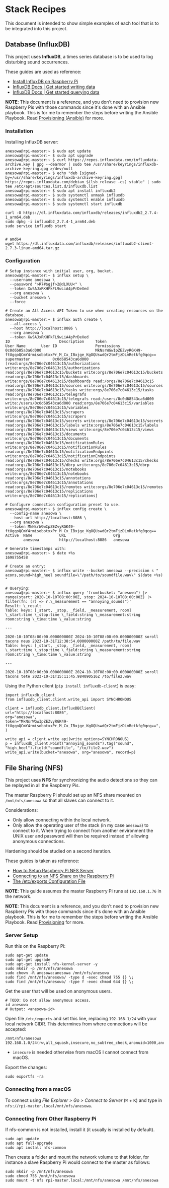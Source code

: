 # Stack Recipes

This document is intended to show simple examples of each tool that is to be integrated
into this project.

## Database (InfluxDB)

This project uses **InfluxDB**, a times series database is to be used to log disturbing
sound occurrences.

These guides are used as reference:

- [Install InfluxDB on Raspberry Pi](https://docs.influxdata.com/influxdb/v2/install/?t=Raspberry+Pi)
- [InfluxDB Docs | Get started writing data](https://docs.influxdata.com/influxdb/v2/get-started/write)
- [InfluxDB Docs | Get started querying data](https://docs.influxdata.com/influxdb/v2/get-started/query)

**NOTE**: This document is a reference, and you don't need to provision new Raspberry
Pis with those commands since it's done with an Ansible playbook. This is for me to
remember the steps before writing the Ansible Playbook. Read
[Provisioning (Ansible)](#provisioning-ansible) for more.

### Installation

Installing InfluxDB server:

```
anesowa@rpi-master:~ $ uudo apt update
anesowa@rpi-master:~ $ sudo apt upgrade
anesowa@rpi-master:~ $ curl https://repos.influxdata.com/influxdata-archive.key | gpg --dearmor | sudo tee /usr/share/keyrings/influxdb-archive-keyring.gpg >/dev/null
anesowa@rpi-master:~ $ echo "deb [signed-by=/usr/share/keyrings/influxdb-archive-keyring.gpg] https://repos.influxdata.com/debian $(lsb_release -cs) stable" | sudo tee /etc/apt/sources.list.d/influxdb.list
anesowa@rpi-master:~ $ sudo apt install influxdb2
anesowa@rpi-master:~ $ sudo systemctl unmask influxdb
anesowa@rpi-master:~ $ sudo systemctl enable influxdb
anesowa@rpi-master:~ $ sudo systemctl start influxdb
```

```
curl -O https://dl.influxdata.com/influxdb/releases/influxdb2_2.7.4-1_arm64.deb
sudo dpkg -i influxdb2_2.7.4-1_arm64.deb
sudo service influxdb start


```

```
# amd64
wget https://dl.influxdata.com/influxdb/releases/influxdb2-client-2.7.3-linux-amd64.tar.gz
```

### Configuration

```
# Setup instance with initial user, org, bucket.
anesowa@rpi-master:~ $ influx setup \
  --username anesowa \
  --password ">R7#$gjf>2@dLXUU<" \
  --token XwSAJxRKHFkFL9wLiA4pPrDeXed
  --org anesowa \
  --bucket anesowa \
  --force

# Create an All Access API Token to use when creating resources on the database.
anesowa@rpi-master:~ $ influx auth create \
  --all-access \
  --host http://localhost:8086 \
  --org anesowa \
  --token XwSAJxRKHFkFL9wLiA4pPrDeXed
ID                      Description     Token                                                                                           User Name       User ID                 Permissions
0c0d6b05a3a6d000                        MkNsrWGwIpZEZvyRGK49-ftUgqoQCmY4rmisobotxxPr_M_Cx_IBxjge_KgOQUswdQr2tmFjzDLmRetkfg0qcg==        supermaster          0c0d68543ca6d000        [read:orgs/8e706e7c04613c15/authorizations write:orgs/8e706e7c04613c15/authorizations read:orgs/8e706e7c04613c15/buckets write:orgs/8e706e7c04613c15/buckets read:orgs/8e706e7c04613c15/dashboards write:orgs/8e706e7c04613c15/dashboards read:/orgs/8e706e7c04613c15 read:orgs/8e706e7c04613c15/sources write:orgs/8e706e7c04613c15/sources read:orgs/8e706e7c04613c15/tasks write:orgs/8e706e7c04613c15/tasks read:orgs/8e706e7c04613c15/telegrafs write:orgs/8e706e7c04613c15/telegrafs read:/users/0c0d68543ca6d000 write:/users/0c0d68543ca6d000 read:orgs/8e706e7c04613c15/variables write:orgs/8e706e7c04613c15/variables read:orgs/8e706e7c04613c15/scrapers write:orgs/8e706e7c04613c15/scrapers read:orgs/8e706e7c04613c15/secrets write:orgs/8e706e7c04613c15/secrets read:orgs/8e706e7c04613c15/labels write:orgs/8e706e7c04613c15/labels read:orgs/8e706e7c04613c15/views write:orgs/8e706e7c04613c15/views read:orgs/8e706e7c04613c15/documents write:orgs/8e706e7c04613c15/documents read:orgs/8e706e7c04613c15/notificationRules write:orgs/8e706e7c04613c15/notificationRules read:orgs/8e706e7c04613c15/notificationEndpoints write:orgs/8e706e7c04613c15/notificationEndpoints read:orgs/8e706e7c04613c15/checks write:orgs/8e706e7c04613c15/checks read:orgs/8e706e7c04613c15/dbrp write:orgs/8e706e7c04613c15/dbrp read:orgs/8e706e7c04613c15/notebooks write:orgs/8e706e7c04613c15/notebooks read:orgs/8e706e7c04613c15/annotations write:orgs/8e706e7c04613c15/annotations read:orgs/8e706e7c04613c15/remotes write:orgs/8e706e7c04613c15/remotes read:orgs/8e706e7c04613c15/replications write:orgs/8e706e7c04613c15/replications]

# Configure connection configuration preset to use.
anesowa@rpi-master:~ $ influx config create \
  --config-name anesowa \
  --host-url http://localhost:8086 \
  --org anesowa \
  --token MkNsrWGwIpZEZvyRGK49-ftUgqoQCmY4rmisobotxxPr_M_Cx_IBxjge_KgOQUswdQr2tmFjzDLmRetkfg0qcg==
Active  Name            URL                     Org
        anesowa         http://localhost:8086   anesowa

# Generate timestamps with:
anesowa@rpi-master:~ $ date +%s
1698755458

# Create an entry:
anesowa@rpi-master:~ $ influx write --bucket anesowa --precision s "
acons,sound=high_heel soundfile=\"/path/to/soundfile.wav\" $(date +%s)
"

# Querying:
anesowa@rpi-master:~ $ influx query 'from(bucket: "anesowa") |> range(start: 2020-10-10T08:00:00Z, stop: 2024-10-10T08:00:00Z) |> filter(fn: (r) => r.\_measurement == "annoying_sounds")'
Result: \_result
Table: keys: [_start, _stop, _field, _measurement, room]
\_start:time \_stop:time \_field:string \_measurement:string room:string \_time:time \_value:string

---

2020-10-10T08:00:00.000000000Z 2024-10-10T08:00:00.000000000Z soroll tacons neus 2023-10-31T12:38:54.000000000Z /path/to/file.wav
Table: keys: [_start, _stop, _field, _measurement, room]
\_start:time \_stop:time \_field:string \_measurement:string room:string \_time:time \_value:string

---

2020-10-10T08:00:00.000000000Z 2024-10-10T08:00:00.000000000Z soroll tacons tete 2023-10-31T15:11:45.984090516Z /to/file2.wav
```

Using the Python client (`pip install influxdb-client`) is easy:

```
import influxdb_client
from influxdb_client.client.write_api import SYNCHRONOUS

client = influxdb_client.InfluxDBClient(
url="http://localhost:8086",
org="anesowa",
token="MkNsrWGwIpZEZvyRGK49-ftUgqoQCmY4rmisobotxxPr_M_Cx_IBxjge_KgOQUswdQr2tmFjzDLmRetkfg0qcg==",
)

write_api = client.write_api(write_options=SYNCHRONOUS)
p = influxdb_client.Point("annoying_sounds").tag("sound", "high_heel").field("soundfile", "/to/file2.wav")
write_api.write(bucket="anesowa", org="anesowa", record=p)

```

## File Sharing (NFS)

This project uses **NFS** for synchronizing the audio detections so they can be replayed
in all the Raspberry Pis.

The master Raspberry Pi should set up an NFS share mounted on `/mnt/nfs/anesowa` so that
all slaves can connect to it.

Considerations:

- Only allow connecting within the local network.
- Only allow the operating user of the stack (in my case `anesowa`) to connect to it.
  When trying to connect from another environment the UNIX user and password will then
  be required instead of allowing anonymous connections.

Hardening should be studied on a second iteration.

These guides is taken as reference:

- [How to Setup Raspberry Pi NFS Server](https://pimylifeup.com/raspberry-pi-nfs/)
- [Connecting to an NFS Share on the Raspberry Pi](https://pimylifeup.com/raspberry-pi-nfs-client/)
- [The /etc/exports Configuration File](https://access.redhat.com/documentation/en-us/red_hat_enterprise_linux/5/html/deployment_guide/s1-nfs-server-config-exports)

**NOTE**: This guide assumes the master Raspberry Pi runs at `192.168.1.76` in the
network.

**NOTE**: This document is a reference, and you don't need to provision new Raspberry
Pis with those commands since it's done with an Ansible playbook. This is for me to
remember the steps before writing the Ansible Playbook. Read
[Provisioning](/docs/provisioning.md) for more.

### Server Setup

Run this on the Raspberry Pi:

```
sudo apt-get update
sudo apt-get upgrade
sudo apt-get install nfs-kernel-server -y
sudo mkdir -p /mnt/nfs/anesowa
sudo chown -R anesowa:anesowa /mnt/nfs/anesowa
sudo find /mnt/nfs/anesowa/ -type d -exec chmod 755 {} \;
sudo find /mnt/nfs/anesowa/ -type f -exec chmod 644 {} \;

```

Get the user that will be used on anonymous users.

```
# TODO: Do not allow anonymous access.
id anesowa
# Output: <anesowa-id>
```

Open file `/etc/exports` and set this line, replacing `192.168.1/24` with your local
network CIDR. This determines from where connections will be accepted:

```
/mnt/nfs/anesowa 192.168.1.0/24(rw,all_squash,insecure,no_subtree_check,anonuid=1000,anongid=1000)
```

- `insecure` is needed otherwise from macOS I cannot connect from macOS.

Export the changes:

```
sudo exportfs -ra
```

### Connecting from a macOS

To connect using _File Explorer > Go > Connect to Server_ (<kbd>⌘</kbd> + <kbd>K</kbd>)
and type in `nfs://rpi-master.local/mnt/nfs/anesowa`.

### Connecting from Other Raspberry Pi

If nfs-common is not installed, install it (it usually is installed by default).

```
sudo apt update
sudo apt full-upgrade
sudo apt install nfs-common
```

Then create a folder and mount the network volume to that folder, for instance a slave
Raspberry Pi would connect to the master as follows:

```
sudo mkdir -p /mnt/nfs/anesowa
sudo chmod 755 /mnt/nfs/anesowa
sudo mount -t nfs rpi-master.local:/mnt/nfs/anesowa /mnt/nfs/anesowa
```
